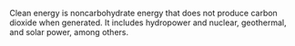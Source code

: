 Clean energy is noncarbohydrate energy that does not produce carbon dioxide when generated. It includes hydropower and nuclear, geothermal, and solar power, among others.